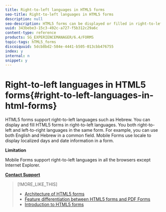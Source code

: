 ```yaml
---
title: Right-to-left languages in HTML5 forms
seo-title: Right-to-left languages in HTML5 forms
description: null
seo-description: HTML5 forms can be displayed or filled in right-to-left languages, such as Hebrew.
uuid: 343bebe3-15c3-492c-a727-f5b312c29a6c
content-type: reference
products: SG_EXPERIENCEMANAGER/6.4/FORMS
topic-tags: hTML5_forms
discoiquuid: 5dcb8bd2-584e-4441-b505-013cbb476755
index: y
internal: n
snippet: y
---
```


# Right-to-left languages in HTML5 forms{#right-to-left-languages-in-html-forms}

HTML5 forms support right-to-left languages such as Hebrew. You can display and fill HTML5 forms in right-to-left languages. You both right-to-left and left-to-right languages in the same form. For example, you can use both English and Hebrew in a common field. Mobile Forms use locale to display localized days and date information in a form.

**Limitation**

Mobile Forms support right-to-left languages in all the browsers except Internet Explorer.

[**Contact Support**](https://www.adobe.com/account/sign-in.supportportal.html)

>[!MORE_LIKE_THIS]
>
>* [Architecture of HTML5 forms](../../forms/using/html5-forms-architecture.md)
>* [Feature differentiation between HTML5 forms and PDF Forms](../../forms/using/feature-differentiation-html5-forms-pdf-forms.md)
>* [Introduction to HTML5 forms](../../forms/using/introduction.md)
